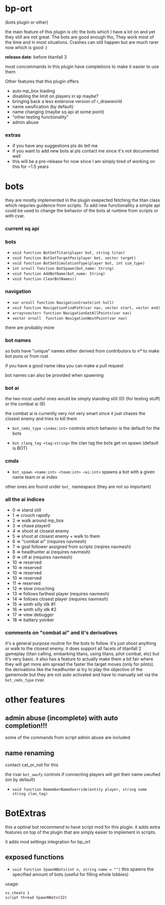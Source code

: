 # bp-ort
(bots plugin or other)

the main feature of this plugin is ofc the bots which I have a lot on and yet they still are not great. 
The bots are good enough tho, They work most of the time and in most situations.
Crashes can still happen but are much rarer now which is good :)

**release date**: before titanfall 3 

most concommands in this plugin have completions to make it easier to use them

Other features that this plugin offers
- auto mp_box loading
- disabling the limit on players in sp maybe?
- bringing back a less extensive version of r_drawworld
- name uwufication (by default)
- name changing (maybe sq api at some point)
- "other testing functionality"
- admin abuse

### extras
- if you have any suggestions pls do tell me
- if you want to add new bots ai pls contact me since it's not documented well
- this will be a pre-release for now since I am simply tired of working on this for ~1.5 years

# bots
they are mostly implemented in the plugin exepected fetching the titan class which requries guidence from scripts.
To add new functionallity a simple api could be used to change the behavior of the bots at runtime from scripts or with cvar.

### current sq api

### bots

- `void function BotSetTitan(player bot, string titan)`
- `void function BotSetTargetPos(player bot, vector target)`
- `void function BotSetSimulationType(player bot, int sim_type)`
- `int ornull function BotSpawn(bot_name: String)`
- `void function AddBotName(bot_name: String)`
- `void function ClearBotNames()`

### navigation

- `var ornull function NavigationCreate(int hull)`
- `void function NavigationFindPath(var nav, vector start, vector end)`
- `array<vector> function NavigationGetAllPoints(var nav)`
- `vector ornull  function NavigationNextPoint(var nav)`

there are probably more

### bot names
so bots have "unique" names either derived from contributors to n* to make bot puns or from rust

if you have a good name idea you can make a pull request

bot names can also be provided when spawning

### bot ai

the two most useful ones would be simply standing still (0) (for testing stuff) or the combat ai (6)

the combat ai is currently very not very smart since it just chases the closest enemy and tries to kill them

- `bot_cmds_type <index:int>`
controls which behavior is the default for the bots

- `bot_clang_tag <tag:string>`
the clan tag the bots get on spawn (default is BOT) 

### cmds

- `bot_spawn <name:int> <team:int> <ai:int>`
spawns a bot with a given name team or ai index

other ones are found under `bot_` namespace (they are not so important)

### all the ai indices
- 0 => stand still
- 1 => crouch rapidly
- 2 => walk around mp_box
- 3 => chase player0
- 4 => shoot at closest enemy
- 5 => shoot at closest enemy + walk to them
- 6 => "combat ai" (requires navmesh)
- 7 => goal follower assigned from scripts (reqires navmesh)
- 8 => headhunter ai (requires navmesh)
- 9 => ctf ai (requires navmesh)
- 10 => reserved
- 10 => reserved
- 10 => reserved
- 10 => reserved
- 11 => reserved
- 12 => slow crouching 
- 13 => follows farthest player (requires navmesh) 
- 14 => follows closest player (requires navmesh)  
- 15 => smth silly idk #1 
- 16 => smth silly idk #2 
- 17 => view debugger
- 18 => battery yoinker

### comments on "combat ai" and it's derivatives
it's a general purpose routine for the bots to follow.
it's just shoot anything or walk to the closest enemy.
it does support all facets of titanfall 2 gameplay (titan calling, embarking titans, using titans, pilot combat, etc) but it's very basic.
it also has a feature to actually make them a bit fair where they will get more aim spread the faster the target moves (only for pilots).
the derivations like the headhunter ai try to play the objective of the gamemode but they are not auto activated and have to manually set via the `bot_cmds_type` cvar.

# other features

## admin abuse (incomplete) with auto completion!!!
some of the commands from script admin abuse are included

## name renaming
contact cat_or_not for this

the cvar `bot_uwufy` controls if connecting players will get their name uwufied (on by default)

- `void function RememberNameOverride(entity player, string name string clan_tag)`

# BotExtras
this a optinal but recommend to have script mod for this plugin. it adds extra features on top of the plugin that are simply easier to implement in scripts.

it adds mod settings integration for bp_ort

## exposed functions
- `void function SpawnNBots(int n, string name = "")`
this spawns the specified amount of bots (useful for filling whole lobbies)

usage:
```bash
sv_cheats 1
script thread SpawnNBots(32)
```
